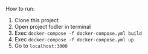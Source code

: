 How to run:
1. Clone this project
2. Open project fodler in terminal
3. Exec `docker-compose -f docker-compose.yml build`
4. Exec `docker-compose -f docker-compose.yml up`
5. Go to `localhost:3000`
